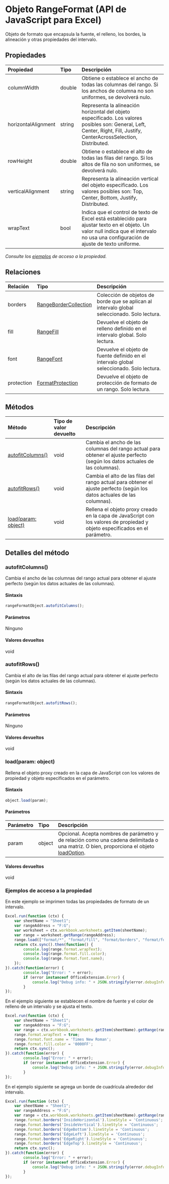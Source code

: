 # <a name="rangeformat-object-(javascript-api-for-excel)"></a>Objeto RangeFormat (API de JavaScript para Excel)

Objeto de formato que encapsula la fuente, el relleno, los bordes, la alineación y otras propiedades del intervalo.

## <a name="properties"></a>Propiedades

| Propiedad     | Tipo   |Descripción
|:---------------|:--------|:----------|
|columnWidth|double|Obtiene o establece el ancho de todas las columnas del rango. Si los anchos de columna no son uniformes, se devolverá nulo.|
|horizontalAlignment|string|Representa la alineación horizontal del objeto especificado. Los valores posibles son: General, Left, Center, Right, Fill, Justify, CenterAcrossSelection, Distributed.|
|rowHeight|double|Obtiene o establece el alto de todas las filas del rango. Si los altos de fila no son uniformes, se devolverá nulo.|
|verticalAlignment|string|Representa la alineación vertical del objeto especificado. Los valores posibles son: Top, Center, Bottom, Justify, Distributed.|
|wrapText|bool|Indica que el control de texto de Excel está establecido para ajustar texto en el objeto. Un valor null indica que el intervalo no usa una configuración de ajuste de texto uniforme.|

_Consulte los [ejemplos](#property-access-examples) de acceso a la propiedad._

## <a name="relationships"></a>Relaciones
| Relación | Tipo   |Descripción|
|:---------------|:--------|:----------|
|borders|[RangeBorderCollection](rangebordercollection.md)|Colección de objetos de borde que se aplican al intervalo global seleccionado. Solo lectura.|
|fill|[RangeFill](rangefill.md)|Devuelve el objeto de relleno definido en el intervalo global. Solo lectura.|
|font|[RangeFont](rangefont.md)|Devuelve el objeto de fuente definido en el intervalo global seleccionado. Solo lectura.|
|protection|[FormatProtection](formatprotection.md)|Devuelve el objeto de protección de formato de un rango. Solo lectura.|

## <a name="methods"></a>Métodos

| Método           | Tipo de valor devuelto    |Descripción|
|:---------------|:--------|:----------|
|[autofitColumns()](#autofitcolumns)|void|Cambia el ancho de las columnas del rango actual para obtener el ajuste perfecto (según los datos actuales de las columnas).|
|[autofitRows()](#autofitrows)|void|Cambia el alto de las filas del rango actual para obtener el ajuste perfecto (según los datos actuales de las columnas).|
|[load(param: object)](#loadparam-object)|void|Rellena el objeto proxy creado en la capa de JavaScript con los valores de propiedad y objeto especificados en el parámetro.|

## <a name="method-details"></a>Detalles del método


### <a name="autofitcolumns()"></a>autofitColumns()
Cambia el ancho de las columnas del rango actual para obtener el ajuste perfecto (según los datos actuales de las columnas).

#### <a name="syntax"></a>Sintaxis
```js
rangeFormatObject.autofitColumns();
```

#### <a name="parameters"></a>Parámetros
Ninguno

#### <a name="returns"></a>Valores devueltos
void

### <a name="autofitrows()"></a>autofitRows()
Cambia el alto de las filas del rango actual para obtener el ajuste perfecto (según los datos actuales de las columnas).

#### <a name="syntax"></a>Sintaxis
```js
rangeFormatObject.autofitRows();
```

#### <a name="parameters"></a>Parámetros
Ninguno

#### <a name="returns"></a>Valores devueltos
void

### <a name="load(param:-object)"></a>load(param: object)
Rellena el objeto proxy creado en la capa de JavaScript con los valores de propiedad y objeto especificados en el parámetro.

#### <a name="syntax"></a>Sintaxis
```js
object.load(param);
```

#### <a name="parameters"></a>Parámetros
| Parámetro    | Tipo   |Descripción|
|:---------------|:--------|:----------|
|param|object|Opcional. Acepta nombres de parámetro y de relación como una cadena delimitada o una matriz. O bien, proporciona el objeto [loadOption](loadoption.md).|

#### <a name="returns"></a>Valores devueltos
void
### <a name="property-access-examples"></a>Ejemplos de acceso a la propiedad

En este ejemplo se imprimen todas las propiedades de formato de un intervalo. 

```js
Excel.run(function (ctx) { 
    var sheetName = "Sheet1";
    var rangeAddress = "F:G";
    var worksheet = ctx.workbook.worksheets.getItem(sheetName);
    var range = worksheet.getRange(rangeAddress);
    range.load(["format/*", "format/fill", "format/borders", "format/font"]);
    return ctx.sync().then(function() {
        console.log(range.format.wrapText);
        console.log(range.format.fill.color);
        console.log(range.format.font.name);
    });
}).catch(function(error) {
        console.log("Error: " + error);
        if (error instanceof OfficeExtension.Error) {
            console.log("Debug info: " + JSON.stringify(error.debugInfo));
        }
});
```

En el ejemplo siguiente se establecen el nombre de fuente y el color de relleno de un intervalo y se ajusta el texto. 

```js
Excel.run(function (ctx) { 
    var sheetName = "Sheet1";
    var rangeAddress = "F:G";
    var range = ctx.workbook.worksheets.getItem(sheetName).getRange(rangeAddress);
    range.format.wrapText = true;
    range.format.font.name = 'Times New Roman';
    range.format.fill.color = '0000FF';
    return ctx.sync(); 
}).catch(function(error) {
        console.log("Error: " + error);
        if (error instanceof OfficeExtension.Error) {
            console.log("Debug info: " + JSON.stringify(error.debugInfo));
        }
});
```

En el ejemplo siguiente se agrega un borde de cuadrícula alrededor del intervalo.

```js
Excel.run(function (ctx) { 
    var sheetName = "Sheet1";
    var rangeAddress = "F:G";
    var range = ctx.workbook.worksheets.getItem(sheetName).getRange(rangeAddress);
    range.format.borders('InsideHorizontal').lineStyle = 'Continuous';
    range.format.borders('InsideVertical').lineStyle = 'Continuous';
    range.format.borders('EdgeBottom').lineStyle = 'Continuous';
    range.format.borders('EdgeLeft').lineStyle = 'Continuous';
    range.format.borders('EdgeRight').lineStyle = 'Continuous';
    range.format.borders('EdgeTop').lineStyle = 'Continuous';
    return ctx.sync(); 
}).catch(function(error) {
        console.log("Error: " + error);
        if (error instanceof OfficeExtension.Error) {
            console.log("Debug info: " + JSON.stringify(error.debugInfo));
        }
});
```
